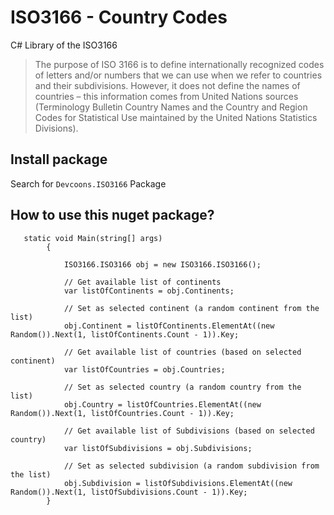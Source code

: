 # ISO3166 - Country Codes

C# Library of the ISO3166 

> The purpose of ISO 3166 is to define internationally recognized codes of letters and/or numbers that we can use when we refer to countries and their subdivisions. However, it does not define the names of countries – this information comes from United Nations sources (Terminology Bulletin Country Names and the Country and Region Codes for Statistical Use maintained by the United Nations Statistics Divisions).

## Install package

Search for ```Devcoons.ISO3166``` Package 

## How to use this nuget package?

```
   static void Main(string[] args)
        {

            ISO3166.ISO3166 obj = new ISO3166.ISO3166();

            // Get available list of continents
            var listOfContinents = obj.Continents;

            // Set as selected continent (a random continent from the list)
            obj.Continent = listOfContinents.ElementAt((new Random()).Next(1, listOfContinents.Count - 1)).Key;

            // Get available list of countries (based on selected continent)
            var listOfCountries = obj.Countries;

            // Set as selected country (a random country from the list)
            obj.Country = listOfCountries.ElementAt((new Random()).Next(1, listOfCountries.Count - 1)).Key;

            // Get available list of Subdivisions (based on selected country)
            var listOfSubdivisions = obj.Subdivisions;

            // Set as selected subdivision (a random subdivision from the list)
            obj.Subdivision = listOfSubdivisions.ElementAt((new Random()).Next(1, listOfSubdivisions.Count - 1)).Key;
        }
```
